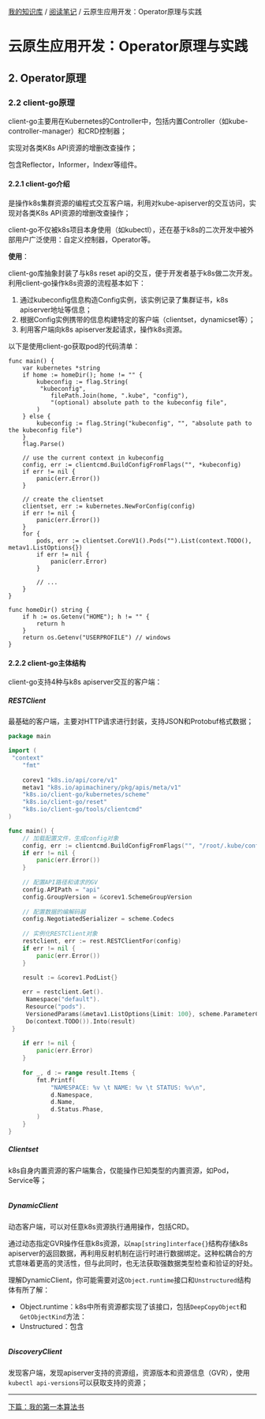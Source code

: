 [我的知识库](../README.md) / [阅读笔记](zz_gneratered_mdi.md) / 云原生应用开发：Operator原理与实践

# 云原生应用开发：Operator原理与实践

## 2. Operator原理

### 2.2 client-go原理

client-go主要用在Kubernetes的Controller中，包括内置Controller（如kube-controller-manager）和CRD控制器；

实现对各类K8s API资源的增删改查操作；

包含Reflector，Informer，Indexr等组件。

#### 2.2.1 client-go介绍

是操作k8s集群资源的编程式交互客户端，利用对kube-apiserver的交互访问，实现对各类K8s API资源的增删改查操作；

client-go不仅被k8s项目本身使用（如kubectl），还在基于k8s的二次开发中被外部用户广泛使用：自定义控制器，Operator等。

**使用**：

client-go库抽象封装了与k8s reset api的交互，便于开发者基于k8s做二次开发。利用client-go操作k8s资源的流程基本如下：

1. 通过kubeconfig信息构造Config实例，该实例记录了集群证书，k8s apiserver地址等信息；
2. 根据Config实例携带的信息构建特定的客户端（clientset，dynamicset等）；
3. 利用客户端向k8s apiserver发起请求，操作k8s资源。

以下是使用client-go获取pod的代码清单：

```golang
func main() {
    var kubernetes *string
    if home := homeDir(); home != "" {
        kubeconfig := flag.String(
         "kubeconfig",
            filePath.Join(home, ".kube", "config"),
            "(optional) absolute path to the kubeconfig file",
        )
    } else {
        kubeconfig := flag.String("kubeconfig", "", "absolute path to the kubeconfig file")
    }
    flag.Parse()
    
    // use the current context in kubeconfig
    config, err := clientcmd.BuildConfigFromFlags("", *kubeconfig)
    if err != nil {
        panic(err.Error())
    }
    
    // create the clientset
    clientset, err := kubernetes.NewForConfig(config)
    if err != nil {
        panic(err.Error())
    }
    for {
        pods, err := clientset.CoreV1().Pods("").List(context.TODO(), metav1.ListOptions{})
        if err != nil {
            panic(err.Error)
        }
        
        // ...
    }
}

func homeDir() string {
    if h := os.Getenv("HOME"); h != "" {
        return h
    }
    return os.Getenv("USERPROFILE") // windows
}
```

#### 2.2.2 client-go主体结构

client-go支持4种与k8s apiserver交互的客户端：

##### RESTClient

最基础的客户端，主要对HTTP请求进行封装，支持JSON和Protobuf格式数据；

```go
package main

import (
 "context"
    "fmt"
    
    corev1 "k8s.io/api/core/v1"
    metav1 "k8s.io/apimachinery/pkg/apis/meta/v1"
    "k8s.io/client-go/kubernetes/scheme"
    "k8s.io/client-go/reset"
    "k8s.io/client-go/tools/clientcmd"
)

func main() {
    // 加载配置文件，生成config对象
    config, err := clientcmd.BuildConfigFromFlags("", "/root/.kube/config")
    if err != nil {
        panic(err.Error())
    }
    
    // 配置API路径和请求的GV
    config.APIPath = "api"
    config.GroupVersion = &corev1.SchemeGroupVersion
    
    // 配置数据的编解码器
    config.NegotiatedSerializer = scheme.Codecs
    
    // 实例化RESTClient对象
    restclient, err := rest.RESTClientFor(config)
    if err != nil {
        panic(err.Error())
    }

    result := &corev1.PodList{}
    
    err = restclient.Get().
     Namespace("default").
     Resource("pods").
     VersionedParams(&metav1.ListOptions{Limit: 100}, scheme.ParameterCodec).
     Do(context.TODO()).Into(result)
 }
    
    if err != nil {
        panic(err.Error)
    }
    
    for _, d := range result.Items {
        fmt.Printf(
            "NAMESPACE: %v \t NAME: %v \t STATUS: %v\n",
            d.Namespace,
            d.Name,
            d.Status.Phase,
        )
    }
}
```

##### Clientset

k8s自身内置资源的客户端集合，仅能操作已知类型的内置资源，如Pod，Service等；

```go
```

##### DynamicClient

动态客户端，可以对任意k8s资源执行通用操作，包括CRD。

通过动态指定GVR操作任意k8s资源，以`map[string]interface{}`结构存储k8s apiserver的返回数据，再利用反射机制在运行时进行数据绑定。这种松耦合的方式意味着更高的灵活性，但与此同时，也无法获取强数据类型检查和验证的好处。

理解DynamicClient，你可能需要对这`Object.runtime`接口和`Unstructured`结构体有所了解：

- Object.runtime：k8s中所有资源都实现了该接口，包括`DeepCopyObject`和`GetObjectKind`方法：
- Unstructured：包含

```go
```

##### DiscoveryClient

发现客户端，发现apiserver支持的资源组，资源版本和资源信息（GVR），使用`kubectl api-versions`可以获取支持的资源；

---
[下篇：我的第一本算法书](我的第一本算法书.md)
